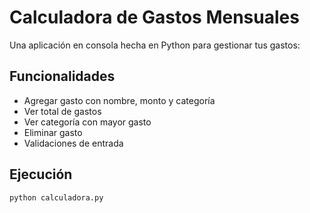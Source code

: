 # Calculadora de Gastos Mensuales

Una aplicación en consola hecha en Python para gestionar tus gastos:

## Funcionalidades

- Agregar gasto con nombre, monto y categoría
- Ver total de gastos
- Ver categoría con mayor gasto
- Eliminar gasto
- Validaciones de entrada

## Ejecución

```bash
python calculadora.py
